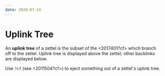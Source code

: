 ```yaml
---
date: 2020-07-24
---
```


# Uplink Tree

An **uplink tree** of a zettel is the subset of the <2017401?cf> which branch off to the zettel. Uplink tree is displayed above the zettel; other backlinks are displayed below.

Use `?cf` (see <2011504?cf>) to eject something out of a zettel's uplink tree.
